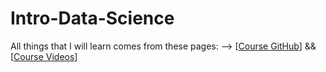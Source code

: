 # Intro-Data-Science

All things that I will learn comes from these pages: -->
 [[Course GitHub](https://github.com/ciencia-de-dados-pratica/praticas/tree/master/workshop-data-science)] &&
 [[Course Videos](https://www.youtube.com/playlist?list=PL3qBTZ_EXTNeHSfJYl_JNqKxBjfFLoBzw)]
